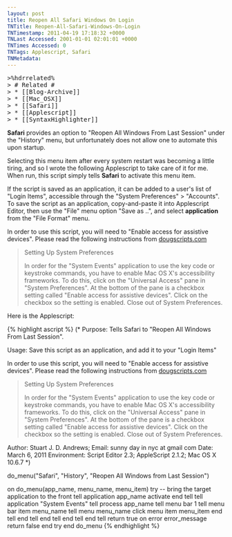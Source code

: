 ```yaml
---
layout: post
title: Reopen All Safari Windows On Login
TNTitle: Reopen-All-Safari-Windows-On-Login
TNTimestamp: 2011-04-19 17:18:32 +0000
TNLast Accessed: 2001-01-01 02:01:01 +0000
TNTimes Accessed: 0
TNTags: Applescript, Safari
TNMetadata: 
---
```



<pre class="action ideaaction">
>%hdrrelated%
> # Related #
> * [[Blog-Archive]]
> * [[Mac_OSX]]
> * [[Safari]]
> * [[Applescript]]
> * [[SyntaxHighlighter]]
</pre>


__Safari__ provides an option to "Reopen All Windows From Last Session" under the "History" menu, but unfortunately does not allow one to automate this upon startup.  

Selecting this menu item after every system restart was becoming a little tiring, and so I wrote the following Applescript to take care of it for me.  When run, this script simply tells __Safari__ to activate this menu item.  

If the script is saved as an application, it can be added to a user's list of "Login Items", accessible through the "System Preferences" > "Accounts".  To save the script as an application, copy-and-paste it into Applescript Editor, then use the "File" menu option "Save as ..", and select __application__ from the "File Format" menu.

In order to use this script, you will need to "Enable access for assistive devices".  Please read the following instructions from [dougscripts.com](http://dougscripts.com/itunes/itinfo/keycodes.php)

> Setting Up System Preferences
> 
> In order for the "System Events" application to use the key code or keystroke commands, you have to enable Mac OS X's accessibility frameworks. To do this, click on the "Universal Access" pane in "System Preferences". At the bottom of the pane is a checkbox setting called "Enable access for assistive devices". Click on the checkbox so the setting is enabled. Close out of System Preferences.

Here is the Applescript:

{% highlight ascript %}
(*
Purpose: Tells Safari to "Reopen All Windows From Last Session".

Usage: Save this script as an application, and add it to your "Login Items"

In order to use this script, you will need to "Enable access for assistive 
devices".  Please read the following instructions from 
[dougscripts.com](http://dougscripts.com/itunes/itinfo/keycodes.php)

> Setting Up System Preferences
> 
> In order for the "System Events" application to use the key code or keystroke 
> commands, you have to enable Mac OS X's accessibility frameworks. To do this, 
> click on the "Universal Access" pane in "System Preferences". At the bottom of 
> the pane is a checkbox setting called "Enable access for assistive devices". 
> Click on the checkbox so the setting is enabled. Close out of System 
> Preferences.

Author: Stuart J. D. Andrews;
Email: sunny day in nyc at gmail com
Date: March 6, 2011
Environment: Script Editor 2.3; AppleScript 2.1.2; Mac OS X 10.6.7
*)

do_menu("Safari", "History", "Reopen All Windows from Last Session")

on do_menu(app_name, menu_name, menu_item)
	try
		-- bring the target application to the front
		tell application app_name
			activate
		end tell
		tell application "System Events"
			tell process app_name
				tell menu bar 1
					tell menu bar item menu_name
						tell menu menu_name
							click menu item menu_item
						end tell
					end tell
				end tell
			end tell
		end tell
		return true
	on error error_message
		return false
	end try
end do_menu
{% endhighlight %}



